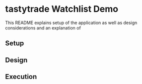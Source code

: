 # tastytrade Watchlist Demo

This README explains setup of the application as well as design considerations and an explanation of

## Setup



## Design


## Execution

